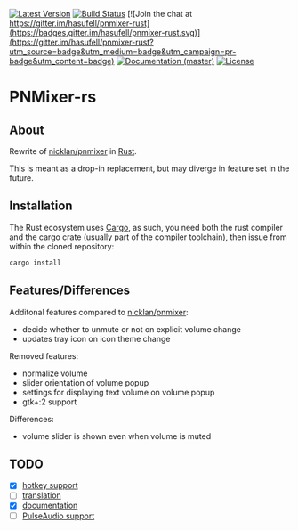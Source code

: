[![Latest Version](https://img.shields.io/crates/v/pnmixer-rs.svg)](https://crates.io/crates/pnmixer-rs)
[![Build Status](https://travis-ci.org/hasufell/pnmixer-rust.svg)](https://travis-ci.org/hasufell/pnmixer-rust)
[![Join the chat at https://gitter.im/hasufell/pnmixer-rust](https://badges.gitter.im/hasufell/pnmixer-rust.svg)](https://gitter.im/hasufell/pnmixer-rust?utm_source=badge&utm_medium=badge&utm_campaign=pr-badge&utm_content=badge)
[![Documentation (master)](https://img.shields.io/badge/documentation-master-yellow.svg)](https://hasufell.github.io/pnmixer-rust/pnmixerlib/)
[![License](https://img.shields.io/github/license/hasufell/pnmixer-rust.svg)](https://github.com/hasufell/pnmixer-rust)

PNMixer-rs
==========

About
-----

Rewrite of [nicklan/pnmixer](https://github.com/nicklan/pnmixer) in
[Rust](https://www.rust-lang.org).

This is meant as a drop-in replacement, but may diverge in feature set
in the future.

Installation
------------

The Rust ecosystem uses [Cargo](https://crates.io/), as such, you need
both the rust compiler and the cargo crate
(usually part of the compiler toolchain), then issue from within
the cloned repository:

```sh
cargo install
```

Features/Differences
--------

Additonal features compared to [nicklan/pnmixer](https://github.com/nicklan/pnmixer):

* decide whether to unmute or not on explicit volume change
* updates tray icon on icon theme change

Removed features:

* normalize volume
* slider orientation of volume popup
* settings for displaying text volume on volume popup
* gtk+:2 support

Differences:

* volume slider is shown even when volume is muted

TODO
----

- [x] [hotkey support](https://github.com/hasufell/pnmixer-rust/issues/5)
- [ ] [translation](https://github.com/hasufell/pnmixer-rust/issues/4)
- [X] [documentation](https://github.com/hasufell/pnmixer-rust/issues/3)
- [ ] [PulseAudio support](https://github.com/hasufell/pnmixer-rust/issues/11)
